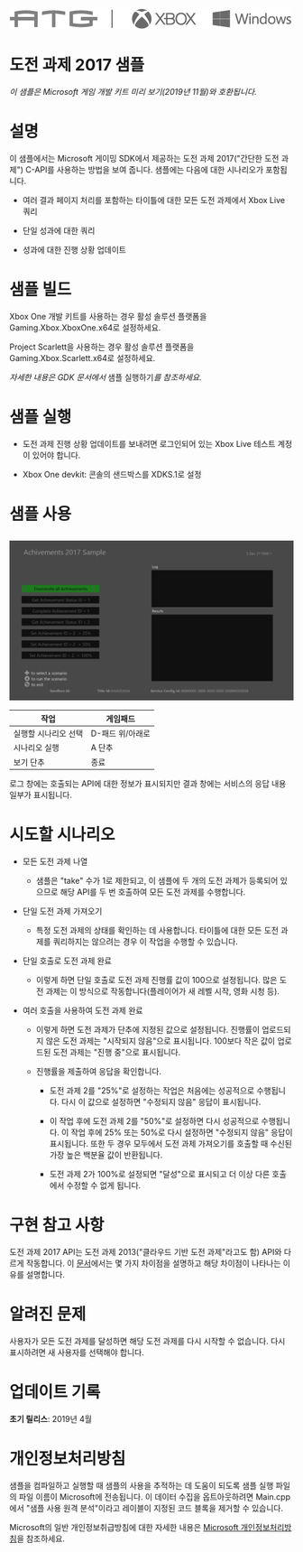   ![](./media/image1.png)

#   도전 과제 2017 샘플

*이 샘플은 Microsoft 게임 개발 키트 미리 보기(2019년 11월)와
호환됩니다.*

# 

# 설명

이 샘플에서는 Microsoft 게이밍 SDK에서 제공하는 도전 과제 2017(\"간단한
도전 과제\") C-API를 사용하는 방법을 보여 줍니다. 샘플에는 다음에 대한
시나리오가 포함됩니다.

-   여러 결과 페이지 처리를 포함하는 타이틀에 대한 모든 도전 과제에서
    Xbox Live 쿼리

-   단일 성과에 대한 쿼리

-   성과에 대한 진행 상황 업데이트

# 샘플 빌드

Xbox One 개발 키트를 사용하는 경우 활성 솔루션 플랫폼을
Gaming.Xbox.XboxOne.x64로 설정하세요.

Project Scarlett을 사용하는 경우 활성 솔루션 플랫폼을
Gaming.Xbox.Scarlett.x64로 설정하세요.

*자세한 내용은 GDK 문서에서* 샘플 실행하기*를 참조하세요.*

# 샘플 실행

-   도전 과제 진행 상황 업데이트를 보내려면 로그인되어 있는 Xbox Live
    테스트 계정이 있어야 합니다.

-   Xbox One devkit: 콘솔의 샌드박스를 XDKS.1로 설정

# 샘플 사용

## 

![](./media/image3.png)

| 작업                                   |  게임패드                    |
|----------------------------------------|-----------------------------|
| 실행할 시나리오 선택                   |  D-패드 위/아래로            |
| 시나리오 실행                          |  A 단추                      |
| 보기 단추                              |  종료                        |

로그 창에는 호출되는 API에 대한 정보가 표시되지만 결과 창에는 서비스의
응답 내용 일부가 표시됩니다.

# 시도할 시나리오

-   모든 도전 과제 나열

    -   샘플은 \"take\" 수가 1로 제한되고, 이 샘플에 두 개의 도전 과제가
        등록되어 있으므로 해당 API를 두 번 호출하여 모든 도전 과제를
        수행합니다.

-   단일 도전 과제 가져오기

    -   특정 도전 과제의 상태를 확인하는 데 사용합니다. 타이틀에 대한
        모든 도전 과제를 쿼리하지는 않으려는 경우 이 작업을 수행할 수
        있습니다.

-   단일 호출로 도전 과제 완료

    -   이렇게 하면 단일 호출로 도전 과제 진행률 값이 100으로
        설정됩니다. 많은 도전 과제는 이 방식으로 작동합니다(플레이어가
        새 레벨 시작, 영화 시청 등).

-   여러 호출을 사용하여 도전 과제 완료

    -   이렇게 하면 도전 과제가 단추에 지정된 값으로 설정됩니다.
        진행률이 업로드되지 않은 도전 과제는 \"시작되지 않음\"으로
        표시됩니다. 100보다 작은 값이 업로드된 도전 과제는 \"진행
        중\"으로 표시됩니다.

    -   진행률을 제출하여 응답을 확인합니다.

        -   도전 과제 2를 \"25%\"로 설정하는 작업은 처음에는 성공적으로
            수행됩니다. 다시 이 값으로 설정하면 \"수정되지 않음\" 응답이
            표시됩니다.

        -   이 작업 후에 도전 과제 2를 \"50%\"로 설정하면 다시
            성공적으로 수행됩니다. 이 작업 후에 25% 또는 50%로 다시
            설정하면 \"수정되지 않음\" 응답이 표시됩니다. 또한 두 경우
            모두에서 도전 과제 가져오기를 호출할 때 수신된 가장 높은
            백분율 값이 반환됩니다.

        -   도전 과제 2가 100%로 설정되면 \"달성\"으로 표시되고 더 이상
            다른 호출에서 수정할 수 없게 됩니다.

# 구현 참고 사항

도전 과제 2017 API는 도전 과제 2013(\"클라우드 기반 도전 과제\"라고도
함) API와 다르게 작동합니다. 이
[문서](https://docs.microsoft.com/en-us/gaming/xbox-live/achievements-2017/simplified-achievements)에서는
몇 가지 차이점을 설명하고 해당 차이점이 나타나는 이유를 설명합니다.

# 알려진 문제

사용자가 모든 도전 과제를 달성하면 해당 도전 과제를 다시 시작할 수
없습니다. 다시 표시하려면 새 사용자를 선택해야 합니다.

# 

# 업데이트 기록

**초기 릴리스**: 2019년 4월

# 

# 개인정보처리방침

샘플을 컴파일하고 실행할 때 샘플의 사용을 추적하는 데 도움이 되도록 샘플
실행 파일의 파일 이름이 Microsoft에 전송됩니다. 이 데이터 수집을
옵트아웃하려면 Main.cpp에서 \"샘플 사용 원격 분석\"이라고 레이블이
지정된 코드 블록을 제거할 수 있습니다.

Microsoft의 일반 개인정보취급방침에 대한 자세한 내용은 [Microsoft
개인정보처리방침](https://privacy.microsoft.com/en-us/privacystatement/)을
참조하세요.
